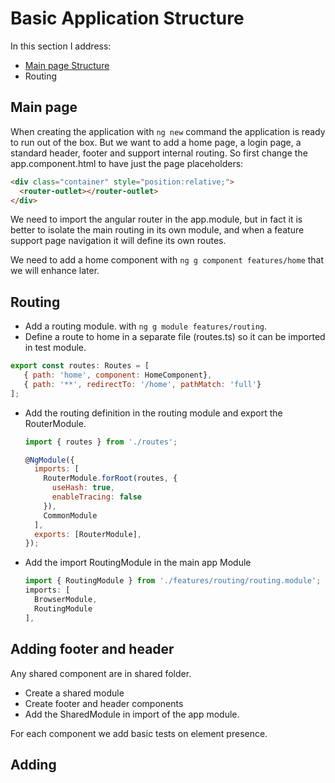 # Basic Application Structure
In this section I address:
* [Main page Structure](#main-page)
* Routing

## Main page
When creating the application with `ng new` command the application is ready to run out of the box. But we want to add a home page, a login page, a standard header, footer and support internal routing.
So first change the app.component.html to have just the page placeholders:
```html
<div class="container" style="position:relative;">
  <router-outlet></router-outlet>
</div>
```
We need to import the angular router in the app.module, but in fact it is better to isolate the main routing in its own module, and when a feature support page navigation it will define its own routes.

We need to add a home component with `ng g component features/home` that we will enhance later.

## Routing
* Add a routing module. with `ng g module features/routing`.
* Define a route to home in a separate file (routes.ts) so it can be imported in test module.

 ```javascript
 export const routes: Routes = [
    { path: 'home', component: HomeComponent},
    { path: '**', redirectTo: '/home', pathMatch: 'full'}
 ];
 ```
* Add the routing definition in the routing module and export the RouterModule.

  ```javascript
  import { routes } from './routes';

  @NgModule({
    imports: [
      RouterModule.forRoot(routes, {
        useHash: true,
        enableTracing: false
      }),
      CommonModule
    ],
    exports: [RouterModule],
  });
  ```

* Add the import RoutingModule in the main app Module
  ```javascript
  import { RoutingModule } from './features/routing/routing.module';
  imports: [
    BrowserModule,
    RoutingModule
  ],
  ```

## Adding footer and header
Any shared component are in shared folder.
* Create a shared module
* Create footer and header components
* Add the SharedModule in import of the app module.

For each component we add basic tests on element presence.
 
## Adding
